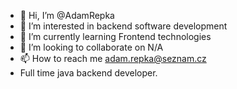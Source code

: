 - 👋 Hi, I’m @AdamRepka
- 👀 I’m interested in backend software development
- 🌱 I’m currently learning Frontend technologies
- 💞️ I’m looking to collaborate on N/A
- 📫 How to reach me adam.repka@seznam.cz
- Full time java backend developer.

<!---
AdamRepka/AdamRepka 
--->
